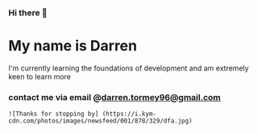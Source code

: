 ### Hi there 👋
# My name is Darren  
  I'm currently learning the foundations of development and am extremely keen to learn more  
### contact me via email @darren.tormey96@gmail.com  
	![Thanks for stopping by] (https://i.kym-cdn.com/photos/images/newsfeed/001/878/329/dfa.jpg)
<!--
**DarrenJT/DarrenJT** is a ✨ _special_ ✨ repository because its `README.md` (this file) appears on your GitHub profile.

Here are some ideas to get you started:

- 🔭 I’m currently working on ...
- 🌱 I’m currently learning ...
- 👯 I’m looking to collaborate on ...
- 🤔 I’m looking for help with ...
- 💬 Ask me about ...
- 📫 How to reach me: ...
- 😄 Pronouns: ...
- ⚡ Fun fact: ...
-->
